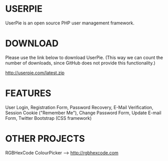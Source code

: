 USERPIE
============

UserPie is an open source PHP user management framework.

DOWNLOAD
============

Please use the link below to download UserPie. (This way we can count the number of downloads, since GitHub does not provide this functionality.)

http://userpie.com/latest.zip


FEATURES
============

User Login, Registration Form, Password Recovery, E-Mail Verification, Session Cookie ("Remember Me"), Change Password Form, Update E-mail Form, Twitter Bootstrap (CSS framework)


OTHER PROJECTS
===============

RGBHexCode ColourPicker --> http://rgbhexcode.com
